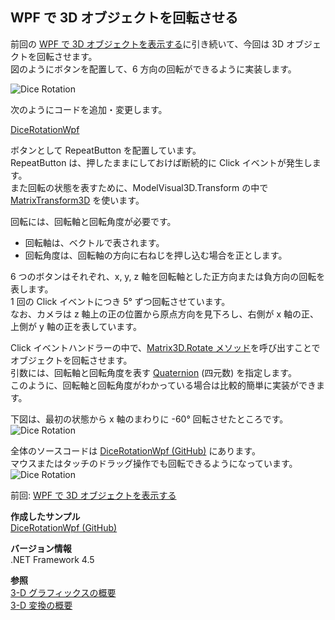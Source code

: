 ## WPF で 3D オブジェクトを回転させる

前回の [WPF で 3D オブジェクトを表示する](WPF-3D-Model.md)に引き続いて、今回は 3D オブジェクトを回転させます。  
図のようにボタンを配置して、6 方向の回転ができるように実装します。

![Dice Rotation](https://github.com/sakapon/Samples-2016/raw/master/Images/Wpf3DSample/DiceRotationWpf-0.png)

次のようにコードを追加・変更します。

[DiceRotationWpf](https://gist.github.com/sakapon/635dca42214a603f0f014d876e38eed9)

ボタンとして RepeatButton を配置しています。  
RepeatButton は、押したままにしておけば断続的に Click イベントが発生します。  
また回転の状態を表すために、ModelVisual3D.Transform の中で [MatrixTransform3D](https://msdn.microsoft.com/ja-jp/library/system.windows.media.media3d.matrixtransform3d.aspx) を使います。

回転には、回転軸と回転角度が必要です。  
- 回転軸は、ベクトルで表されます。  
- 回転角度は、回転軸の方向に右ねじを押し込む場合を正とします。

6 つのボタンはそれぞれ、x, y, z 軸を回転軸とした正方向または負方向の回転を表します。  
1 回の Click イベントにつき 5° ずつ回転させています。  
なお、カメラは z 軸上の正の位置から原点方向を見下ろし、右側が x 軸の正、上側が y 軸の正を表しています。

Click イベントハンドラーの中で、[Matrix3D.Rotate メソッド](https://msdn.microsoft.com/ja-jp/library/system.windows.media.media3d.matrix3d.rotate.aspx)を呼び出すことでオブジェクトを回転させます。  
引数には、回転軸と回転角度を表す [Quaternion](https://msdn.microsoft.com/ja-jp/library/system.windows.media.media3d.quaternion.aspx) (四元数) を指定します。  
このように、回転軸と回転角度がわかっている場合は比較的簡単に実装ができます。

下図は、最初の状態から x 軸のまわりに -60° 回転させたところです。  
![Dice Rotation](https://github.com/sakapon/Samples-2016/raw/master/Images/Wpf3DSample/DiceRotationWpf-x-60.png)

全体のソースコードは [DiceRotationWpf (GitHub)](https://github.com/sakapon/Samples-2016/tree/master/Wpf3DSample/DiceRotationWpf) にあります。  
マウスまたはタッチのドラッグ操作でも回転できるようになっています。  
![Dice Rotation](https://github.com/sakapon/Samples-2016/raw/master/Images/Wpf3DSample/DiceRotationWpf-Play.gif)

前回: [WPF で 3D オブジェクトを表示する](WPF-3D-Model.md)

**作成したサンプル**  
[DiceRotationWpf (GitHub)](https://github.com/sakapon/Samples-2016/tree/master/Wpf3DSample/DiceRotationWpf)

**バージョン情報**  
.NET Framework 4.5

**参照**  
[3-D グラフィックスの概要](https://msdn.microsoft.com/ja-jp/library/ms747437.aspx)  
[3-D 変換の概要](https://msdn.microsoft.com/ja-jp/library/ms753347.aspx)
